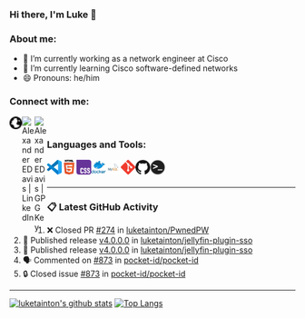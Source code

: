 ### Hi there, I'm Luke 👋

### About me:

- 🔭 I’m currently working as a network engineer at Cisco
- 🌱 I’m currently learning Cisco software-defined networks
- 😄 Pronouns: he/him

### Connect with me:

[<img align="left" alt="Website" width="22px" src="https://raw.githubusercontent.com/iconic/open-iconic/master/svg/globe.svg" />][website]
[<img align="left" alt="AlexanderEDavis | LinkedIn" width="22px" src="https://cdn.jsdelivr.net/npm/simple-icons@v3/icons/linkedin.svg" />][linkedin]
[<img align="left" alt="AlexanderEDavis | GPG Key" width="22px" src="https://simpleicons.org/icons/gnuprivacyguard.svg" />][pubkey]

<br />

### Languages and Tools:

<img align="left" alt="Visual Studio Code" width="26px" src="https://raw.githubusercontent.com/github/explore/master/topics/visual-studio-code/visual-studio-code.png" />
<img align="left" alt="HTML5" width="26px" src="https://raw.githubusercontent.com/github/explore/master/topics/html/html.png" />
<img align="left" alt="CSS3" width="26px" src="https://raw.githubusercontent.com/github/explore/master/topics/css/css.png" />
<img align="left" alt="Docker" width="26px" src="https://raw.githubusercontent.com/github/explore/master/topics/docker/docker.png" />
<img align="left" alt="MySQL" width="26px" src="https://raw.githubusercontent.com/github/explore/master/topics/mysql/mysql.png" />
<img align="left" alt="Git" width="26px" src="https://raw.githubusercontent.com/github/explore/master/topics/git/git.png" />
<img align="left" alt="GitHub" width="26px" src="https://raw.githubusercontent.com/github/explore/master/topics/github/github.png" />
<img align="left" alt="Terminal" width="26px" src="https://raw.githubusercontent.com/github/explore/master/topics/terminal/terminal.png" />

<br />
<br />

---

### 📋 Latest GitHub Activity
<!--START_SECTION:activity-->
1. ❌ Closed PR [#274](https://github.com/luketainton/PwnedPW/pull/274) in [luketainton/PwnedPW](https://github.com/luketainton/PwnedPW)
2. 🚀 Published release [v4.0.0.0](https://github.com/luketainton/jellyfin-plugin-sso/releases/tag/v4.0.0.0) in [luketainton/jellyfin-plugin-sso](https://github.com/luketainton/jellyfin-plugin-sso)
3. 🚀 Published release [v4.0.0.0](https://github.com/luketainton/jellyfin-plugin-sso/releases/tag/v4.0.0.0) in [luketainton/jellyfin-plugin-sso](https://github.com/luketainton/jellyfin-plugin-sso)
4. 🗣 Commented on [#873](https://github.com/pocket-id/pocket-id/issues/873#issuecomment-3218028472) in [pocket-id/pocket-id](https://github.com/pocket-id/pocket-id)
5. 🔒 Closed issue [#873](https://github.com/pocket-id/pocket-id/issues/873) in [pocket-id/pocket-id](https://github.com/pocket-id/pocket-id)
<!--END_SECTION:activity-->

---

[![luketainton's github stats](https://github-readme-stats.vercel.app/api?username=luketainton&count_private=true&show_icons=true)](https://github.com/luketainton)
[![Top Langs](https://github-readme-stats.vercel.app/api/top-langs/?username=luketainton)](https://github.com/luketainton)

[website]: https://luke.tainton.uk
[twitter]: https://twitter.com/luketainton1
[linkedin]: https://www.linkedin.com/in/luketainton
[pubkey]: https://luke.tainton.uk/files/public.asc
